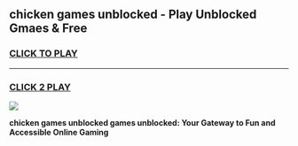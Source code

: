 
## chicken games unblocked - Play Unblocked Gmaes & Free
<h3>
<a href="https://news.freeplayer.one?title=chicken_games_unblocked&ref=16F">CLICK TO PLAY</a></h3>
<hr>

<h3>
<a href="https://news.freeplayer.one?title=chicken_games_unblocked&ref=16F">CLICK 2 PLAY</a>
  
</h3>

<a href="https://news.freeplayer.one?title=chicken_games_unblocked&ref=16F/"><img src="https://clearcache.store/games.png"></a>


**chicken games unblocked games unblocked: Your Gateway to Fun and Accessible Online Gaming**
